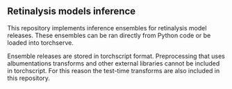 ## Retinalysis models inference

This repository implements inference ensembles for retinalysis model releases. These ensembles can be ran directly from Python code or be loaded into torchserve.

Ensemble releases are stored in torchscript format. Preprocessing that uses albumentations transforms and other external libraries cannot be included in torchscript. For this reason the test-time transforms are also included in this repository.